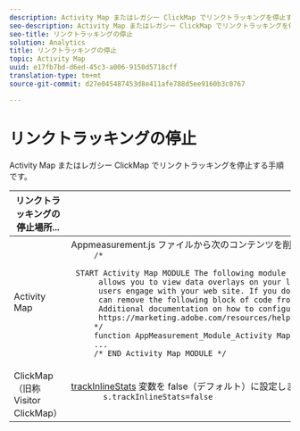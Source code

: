 ```yaml
---
description: Activity Map またはレガシー ClickMap でリンクトラッキングを停止する手順です。
seo-description: Activity Map またはレガシー ClickMap でリンクトラッキングを停止する手順です。
seo-title: リンクトラッキングの停止
solution: Analytics
title: リンクトラッキングの停止
topic: Activity Map
uuid: e17fb7bd-d6ed-45c3-a006-9150d5718cff
translation-type: tm+mt
source-git-commit: d27e045487453d8e411afe788d5ee9160b3c0767

---
```



# リンクトラッキングの停止

Activity Map またはレガシー ClickMap でリンクトラッキングを停止する手順です。

<table id="table_1745199B3105467CBA26F50B3B1CCE99"> 
 <thead> 
  <tr> 
   <th colname="col1" class="entry"> リンクトラッキングの停止場所... </th> 
   <th colname="col2" class="entry"> 手順... </th> 
  </tr> 
 </thead>
 <tbody> 
  <tr> 
   <td colname="col1"> Activity Map </td> 
   <td colname="col2"> Appmeasurement.js ファイルから次のコンテンツを削除します。 
    <code>
     /*
     &nbsp;START&nbsp;Activity&nbsp;Map&nbsp;MODULE&nbsp;The&nbsp;following&nbsp;module&nbsp;enables&nbsp;Activity&nbsp;Map&nbsp;tracking&nbsp;in&nbsp;Adobe&nbsp;Analytics.&nbsp;Activity&nbsp;Map
     &nbsp;allows&nbsp;you&nbsp;to&nbsp;view&nbsp;data&nbsp;overlays&nbsp;on&nbsp;your&nbsp;links&nbsp;and&nbsp;content&nbsp;to&nbsp;understand&nbsp;how
     &nbsp;users&nbsp;engage&nbsp;with&nbsp;your&nbsp;web&nbsp;site.&nbsp;If&nbsp;you&nbsp;do&nbsp;not&nbsp;intend&nbsp;to&nbsp;use&nbsp;Activity&nbsp;Map,&nbsp;you
     &nbsp;can&nbsp;remove&nbsp;the&nbsp;following&nbsp;block&nbsp;of&nbsp;code&nbsp;from&nbsp;your&nbsp;AppMeasurement.js&nbsp;file.
     &nbsp;Additional&nbsp;documentation&nbsp;on&nbsp;how&nbsp;to&nbsp;configure&nbsp;Activity&nbsp;Map&nbsp;is&nbsp;available&nbsp;at:
     &nbsp;https://marketing.adobe.com/resources/help/en_US/analytics/activitymap/getting-started-admins.html
     */
     function&nbsp;AppMeasurement_Module_Activity&nbsp;Map(g){func
     ...
     /*&nbsp;END&nbsp;Activity&nbsp;Map&nbsp;MODULE&nbsp;*/
    </code> </td> 
  </tr> 
  <tr> 
   <td colname="col1"> ClickMap（旧称 Visitor ClickMap） </td> 
   <td colname="col2"> <p><a href="https://marketing.adobe.com/resources/help/en_US/sc/implement/trackInlineStats.html" format="https" scope="external">trackInlineStats</a> 変数を false（デフォルト）に設定します。The syntax reads as follows: 
     <code>
       s.trackInlineStats=false
     </code> </p> </td> 
  </tr> 
 </tbody> 
</table>

